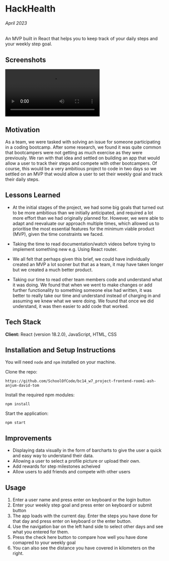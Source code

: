 # HackHealth

###### April 2023

An MVP built in React that helps you to keep track of your daily steps and your weekly step goal.

## Screenshots

![HackHealth mp4](./hackhealth/images/HackHealth.mp4)

## Motivation

As a team, we were tasked with solving an issue for someone participating in a coding bootcamp. After some research, we found it was quite common that bootcampers were not getting as much exercise as they were previously. We ran with that idea and settled on building an app that would allow a user to track their steps and compete with other bootcampers. Of course, this would be a very ambitious project to code in two days so we settled on an MVP that would allow a user to set their weekly goal and track their daily steps.

## Lessons Learned

- At the initial stages of the project, we had some big goals that turned out to be more ambitious than we initially anticipated, and required a lot more effort than we had originally planned for. However, we were able to adapt and reevaluate our approach multiple times, which allowed us to prioritise the most essential features for the minimum viable product (MVP), given the time constraints we faced.

- Taking the time to read documentation/watch videos before trying to implement something new e.g. Using React router.

- We all felt that perhaps given this brief, we could have individually created an MVP a lot sooner but that as a team, it may have taken longer but we created a much better product.

- Taking our time to read other team members code and understand what it was doing. We found that when we went to make changes or add further functionality to something someone else had written, it was better to really take our time and understand instead of charging in and assuming we knew what we were doing. We found that once we did understand, it was then easier to add code that worked.

## Tech Stack

**Client:** React (version 18.2.0), JavaScript, HTML, CSS

## Installation and Setup Instructions

You will need `node` and `npm` installed on your machine.

Clone the repo:

`https://github.com/SchoolOfCode/bc14_w7_project-frontend-room1-ash-anjum-david-tom`

Install the required npm modules:

`npm install`

Start the application:

`npm start`

## Improvements

- Displaying data visually in the form of barcharts to give the user a quick and easy way to understand their data.
- Allowing a user to select a profile picture or upload their own.
- Add rewards for step milestones acheived
- Allow users to add friends and compete with other users

## Usage

1. Enter a user name and press enter on keyboard or the login button
2. Enter your weekly step goal and press enter on keyboard or submit button
3. The app loads with the current day. Enter the steps you have done for that day and press enter on keyboard or the enter button.
4. Use the navigation bar on the left hand side to select other days and see what you entered for them.
5. Press the check here button to compare how well you have done comapred to your weekly goal
6. You can also see the distance you have covered in kilometers on the right.
